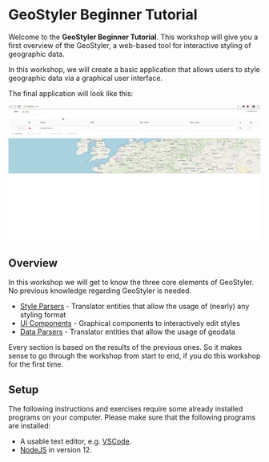 
# GeoStyler Beginner Tutorial

Welcome to the **GeoStyler Beginner Tutorial**. This workshop will give you a first overview
of the GeoStyler, a web-based tool for interactive styling of geographic data.

In this workshop, we will create a basic application that allows users to style geographic data via a graphical user interface.

The final application will look like this:

[![Final application](./geostyler-workshop.gif)](./geostyler-workshop.gif)

## Overview

In this workshop we will get to know the three core elements of GeoStyler. No previous knowledge regarding GeoStyler is needed.

- [Style Parsers](./style-parser/) - Translator entities that allow the usage of (nearly) any styling format
- [UI Components](./edit-ui/) - Graphical components to interactively edit styles
- [Data Parsers](./data-parser/) - Translator entities that allow the usage of geodata

Every section is based on the results of the previous ones. So it makes sense to go through the workshop from start
to end, if you do this workshop for the first time.

## Setup

The following instructions and exercises require some already installed programs on your computer.
Please make sure that the following programs are installed:

- A usable text editor, e.g. [VSCode](https://code.visualstudio.com/).
- [NodeJS](https://nodejs.org/en/) in version 12.
